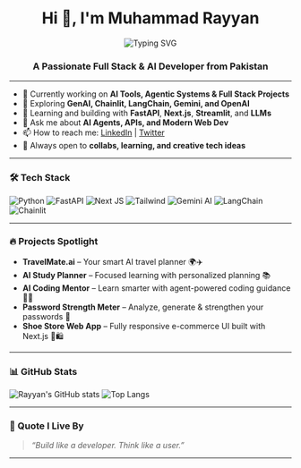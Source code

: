 <h1 align="center">Hi 👋, I'm Muhammad Rayyan</h1>

<p align="center">
  <img src="https://readme-typing-svg.herokuapp.com?font=Fira+Code&size=24&pause=1000&color=F73D9F&center=true&vCenter=true&width=435&lines=Full+Stack+Developer;AI+Developer;Tech+Enthusiast+%F0%9F%94%A5" alt="Typing SVG" />
</p>

<h3 align="center">A Passionate Full Stack & AI Developer from Pakistan</h3>


---

- 🚀 Currently working on **AI Tools, Agentic Systems & Full Stack Projects**
- 🧠 Exploring **GenAI, Chainlit, LangChain, Gemini, and OpenAI**
- 🌱 Learning and building with **FastAPI**, **Next.js**, **Streamlit**, and **LLMs**
- 💬 Ask me about **AI Agents, APIs, and Modern Web Dev**
- 📫 How to reach me: [LinkedIn](www.linkedin.com/in/muhammad-rayyan-a047a72b4) | [Twitter](https://x.com/rayyan_here_1?t=6VANOLIGW9kbV1Ds9tjgEA&s=09)  
- 🤝 Always open to **collabs, learning, and creative tech ideas**

---

### 🛠️ Tech Stack
![Python](https://img.shields.io/badge/python-3670A0?style=for-the-badge&logo=python&logoColor=white)
![FastAPI](https://img.shields.io/badge/fastapi-005571?style=for-the-badge&logo=fastapi&logoColor=white)
![Next JS](https://img.shields.io/badge/nextjs-black?style=for-the-badge&logo=next.js)
![Tailwind](https://img.shields.io/badge/tailwind-06B6D4?style=for-the-badge&logo=tailwindcss)
![Gemini AI](https://img.shields.io/badge/gemini-4285F4?style=for-the-badge&logo=google&logoColor=white)
![LangChain](https://img.shields.io/badge/langchain-ffcc00?style=for-the-badge&logo=data:image/png;base64,xxx)
![Chainlit](https://img.shields.io/badge/chainlit-121212?style=for-the-badge)

---

### 🔥 Projects Spotlight
- **TravelMate.ai** – Your smart AI travel planner 🌍✈️  
- **AI Study Planner** – Focused learning with personalized planning 📚  
- **AI Coding Mentor** – Learn smarter with agent-powered coding guidance 🤖💡  
- **Password Strength Meter** – Analyze, generate & strengthen your passwords 🔐  
- **Shoe Store Web App** – Fully responsive e-commerce UI built with Next.js 👟🛍️  

---
### 📊 GitHub Stats
![Rayyan's GitHub stats](https://github-readme-stats.vercel.app/api?username=rayyanhere1&show_icons=true&theme=radical)
![Top Langs](https://github-readme-stats.vercel.app/api/top-langs/?username=rayyanhere1&layout=compact&theme=radical)

---

### 🎯 Quote I Live By
> _“Build like a developer. Think like a user.”_

---


